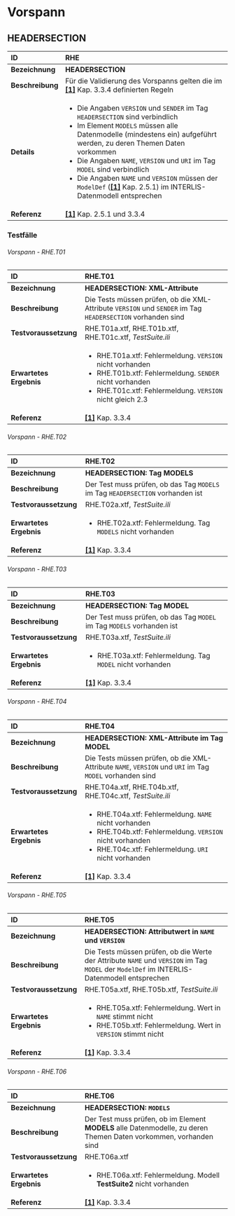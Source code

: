 # Vorspann

## HEADERSECTION
|ID|RHE
|:--|:--
|**Bezeichnung**|**HEADERSECTION**
|**Beschreibung**|Für die Validierung des Vorspanns gelten die im **[[1]](bib.md#1-kogis-interlis-2--referenzhandbuch-13042006)** Kap. 3.3.4 definierten Regeln
|**Details**|<ul><li>Die Angaben ```VERSION``` und ```SENDER``` im Tag ```HEADERSECTION``` sind verbindlich</li><li>Im Element ```MODELS``` müssen alle Datenmodelle (mindestens ein) aufgeführt werden, zu deren Themen Daten vorkommen</li><li>Die Angaben ```NAME```, ```VERSION``` und ```URI``` im Tag ```MODEL``` sind verbindlich</li><li>Die Angaben ```NAME``` und ```VERSION``` müssen der ```ModelDef``` (**[[1]](bib.md#1-kogis-interlis-2--referenzhandbuch-13042006)** Kap. 2.5.1) im INTERLIS-Datenmodell entsprechen
|**Referenz**|**[[1]](bib.md#1-kogis-interlis-2--referenzhandbuch-13042006)** Kap. 2.5.1 und 3.3.4

### Testfälle
###### Vorspann - RHE.T01
|ID|RHE.T01
|:--|:--
|**Bezeichnung**|**HEADERSECTION: XML-Attribute**
|**Beschreibung**|Die Tests müssen prüfen, ob die XML-Attribute ```VERSION``` und ```SENDER``` im Tag ```HEADERSECTION``` vorhanden sind
|**Testvoraussetzung**|RHE.T01a.xtf, RHE.T01b.xtf, RHE.T01c.xtf, *TestSuite.ili*
|**Erwartetes Ergebnis**|<ul><li>RHE.T01a.xtf: Fehlermeldung. ```VERSION``` nicht vorhanden</li><li>RHE.T01b.xtf: Fehlermeldung. ```SENDER``` nicht vorhanden</li><li>RHE.T01c.xtf: Fehlermeldung. ```VERSION``` nicht gleich 2.3</li></ul>
|**Referenz**|**[[1]](bib.md#1-kogis-interlis-2--referenzhandbuch-13042006)** Kap. 3.3.4

###### Vorspann - RHE.T02
|ID|RHE.T02
|:--|:--
|**Bezeichnung**|**HEADERSECTION: Tag MODELS**
|**Beschreibung**|Der Test muss prüfen, ob das Tag ```MODELS``` im Tag ```HEADERSECTION``` vorhanden ist
|**Testvoraussetzung**|RHE.T02a.xtf, *TestSuite.ili*
|**Erwartetes Ergebnis**|<ul><li>RHE.T02a.xtf: Fehlermeldung. Tag ```MODELS``` nicht vorhanden</li></ul>
|**Referenz**|**[[1]](bib.md#1-kogis-interlis-2--referenzhandbuch-13042006)** Kap. 3.3.4

###### Vorspann - RHE.T03
|ID|RHE.T03
|:--|:--
|**Bezeichnung**|**HEADERSECTION: Tag MODEL**
|**Beschreibung**|Der Test muss prüfen, ob das Tag ```MODEL``` im Tag ```MODELS``` vorhanden ist
|**Testvoraussetzung**|RHE.T03a.xtf, *TestSuite.ili*
|**Erwartetes Ergebnis**|<ul><li>RHE.T03a.xtf: Fehlermeldung. Tag ```MODEL``` nicht vorhanden</li></ul>
|**Referenz**|**[[1]](bib.md#1-kogis-interlis-2--referenzhandbuch-13042006)** Kap. 3.3.4

###### Vorspann - RHE.T04
|ID|RHE.T04
|:--|:--
|**Bezeichnung**|**HEADERSECTION: XML-Attribute im Tag MODEL**
|**Beschreibung**|Die Tests müssen prüfen, ob die XML-Attribute ```NAME```, ```VERSION``` und ```URI``` im Tag ```MODEL``` vorhanden sind
|**Testvoraussetzung**|RHE.T04a.xtf, RHE.T04b.xtf, RHE.T04c.xtf, *TestSuite.ili*
|**Erwartetes Ergebnis**|<ul><li>RHE.T04a.xtf: Fehlermeldung. ```NAME``` nicht vorhanden</li><li>RHE.T04b.xtf: Fehlermeldung. ```VERSION``` nicht vorhanden</li><li>RHE.T04c.xtf: Fehlermeldung. ```URI``` nicht vorhanden</li></ul>
|**Referenz**|**[[1]](bib.md#1-kogis-interlis-2--referenzhandbuch-13042006)** Kap. 3.3.4

###### Vorspann - RHE.T05
|ID|RHE.T05
|:--|:--
|**Bezeichnung**|**HEADERSECTION: Attributwert in ```NAME``` und ```VERSION```**
|**Beschreibung**|Die Tests müssen prüfen, ob die Werte der Attribute ```NAME``` und ```VERSION``` im Tag ```MODEL``` der ```ModelDef``` im INTERLIS-Datenmodell entsprechen
|**Testvoraussetzung**|RHE.T05a.xtf, RHE.T05b.xtf, *TestSuite.ili*
|**Erwartetes Ergebnis**|<ul><li>RHE.T05a.xtf: Fehlermeldung. Wert in ```NAME``` stimmt nicht</li><li>RHE.T05b.xtf: Fehlermeldung. Wert in ```VERSION``` stimmt nicht</li></ul>
|**Referenz**|**[[1]](bib.md#1-kogis-interlis-2--referenzhandbuch-13042006)** Kap. 3.3.4

###### Vorspann - RHE.T06
|ID|RHE.T06
|:--|:--
|**Bezeichnung**|**HEADERSECTION: ```MODELS```**
|**Beschreibung**| Der Test muss prüfen, ob im Element **MODELS** alle Datenmodelle, zu deren Themen Daten vorkommen, vorhanden sind
|**Testvoraussetzung**| RHE.T06a.xtf
|**Erwartetes Ergebnis**|<ul><li>RHE.T06a.xtf: Fehlermeldung. Modell **TestSuite2** nicht vorhanden</li></ul>
|**Referenz**| **[[1]](bib.md#1-kogis-interlis-2--referenzhandbuch-13042006)** Kap. 3.3.4
